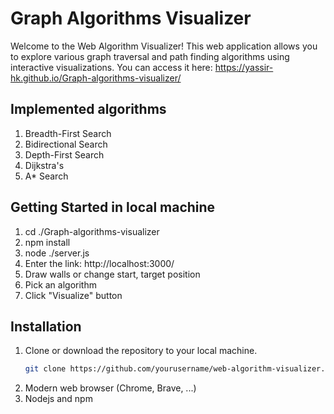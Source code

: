 # Graph Algorithms Visualizer

Welcome to the Web Algorithm Visualizer! This web application allows you to explore various graph traversal and path finding algorithms using interactive visualizations. You can access it here: https://yassir-hk.github.io/Graph-algorithms-visualizer/

## Implemented algorithms

1. Breadth-First Search
3. Bidirectional Search
2. Depth-First Search
5. Dijkstra's
4. A* Search

## Getting Started in local machine

1. cd ./Graph-algorithms-visualizer
2. npm install
3. node ./server.js
4. Enter the link: http://localhost:3000/
5. Draw walls or change start, target position
6. Pick an algorithm
7. Click "Visualize" button

## Installation

1. Clone or download the repository to your local machine.
   ```bash
   git clone https://github.com/yourusername/web-algorithm-visualizer.git
2. Modern web browser (Chrome, Brave, ...)
3. Nodejs and npm
